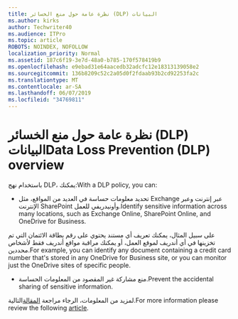 ```yaml
---
title: نظرة عامة حول منع الخسائر (DLP) البيانات
ms.author: kirks
author: Techwriter40
ms.audience: ITPro
ms.topic: article
ROBOTS: NOINDEX, NOFOLLOW
localization_priority: Normal
ms.assetid: 187c6f19-3e7d-48a0-b785-170f578419b9
ms.openlocfilehash: e9ebad31e64aacedb32adcfc12e18313139058e2
ms.sourcegitcommit: 136b8209c52c2a05d0f2fdaab93b2cd92253fa2c
ms.translationtype: MT
ms.contentlocale: ar-SA
ms.lasthandoff: 06/07/2019
ms.locfileid: "34769811"
---
```

# <a name="data-loss-prevention-dlp-overview"></a><span data-ttu-id="dc197-102">نظرة عامة حول منع الخسائر (DLP) البيانات</span><span class="sxs-lookup"><span data-stu-id="dc197-102">Data Loss Prevention (DLP) overview</span></span>

<span data-ttu-id="dc197-103">باستخدام نهج DLP، يمكنك:</span><span class="sxs-lookup"><span data-stu-id="dc197-103">With a DLP policy, you can:</span></span>

- <span data-ttu-id="dc197-104">تحديد معلومات حساسة في العديد من المواقع، مثل Exchange عبر إنترنت وعبر الإنترنت SharePoint وأونيدريفي للعمل.</span><span class="sxs-lookup"><span data-stu-id="dc197-104">Identify sensitive information across many locations, such as Exchange Online, SharePoint Online, and OneDrive for Business.</span></span>


<span data-ttu-id="dc197-105">على سبيل المثال، يمكنك تعريف أي مستند يحتوي على رقم بطاقة الائتمان التي تم تخزينها في أي أندريف لموقع العمل، أو يمكنك مراقبة مواقع أندريف فقط لأشخاص محددين.</span><span class="sxs-lookup"><span data-stu-id="dc197-105">For example, you can identify any document containing a credit card number that's stored in any OneDrive for Business site, or you can monitor just the OneDrive sites of specific people.</span></span>

- <span data-ttu-id="dc197-106">منع مشاركة غير المقصود من المعلومات الحساسة.</span><span class="sxs-lookup"><span data-stu-id="dc197-106">Prevent the accidental sharing of sensitive information.</span></span>


<span data-ttu-id="dc197-107">لمزيد من المعلومات، الرجاء مراجعة [المقالة](https://docs.microsoft.com/office365/securitycompliance/data-loss-prevention-policies)التالية.</span><span class="sxs-lookup"><span data-stu-id="dc197-107">For more information please review the following [article](https://docs.microsoft.com/office365/securitycompliance/data-loss-prevention-policies).</span></span>

